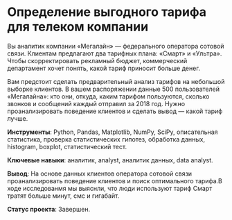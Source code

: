 # Определение выгодного тарифа для телеком компании

Вы аналитик компании «Мегалайн» — федерального оператора сотовой связи. Клиентам предлагают два тарифных плана: «Смарт» и «Ультра». Чтобы скорректировать рекламный бюджет, коммерческий департамент хочет понять, какой тариф приносит больше денег.

Вам предстоит сделать предварительный анализ тарифов на небольшой выборке клиентов. В вашем распоряжении данные 500 пользователей «Мегалайна»: кто они, откуда, каким тарифом пользуются, сколько звонков и сообщений каждый отправил за 2018 год. Нужно проанализировать поведение клиентов и сделать вывод — какой тариф лучше.

**Инструменты**: Python, Pandas, Matplotlib, NumPy, SciPy, описательная статистика, проверка статистических гипотез, обработка данных, histogram, boxplot, статистический тест.

**Ключевые навыки**: аналитик, analyst, аналитик данных, data analyst.

**Вывод**: На основе данных клиентов оператора сотовой связи проанализировать поведение клиентов и поиск оптимального тарифа.В ходе исследованмя мы выяснли, что люди используют тариф Смарт тратят больше минут, смс и гигабайт.

**Статус проекта**: Завершен.
